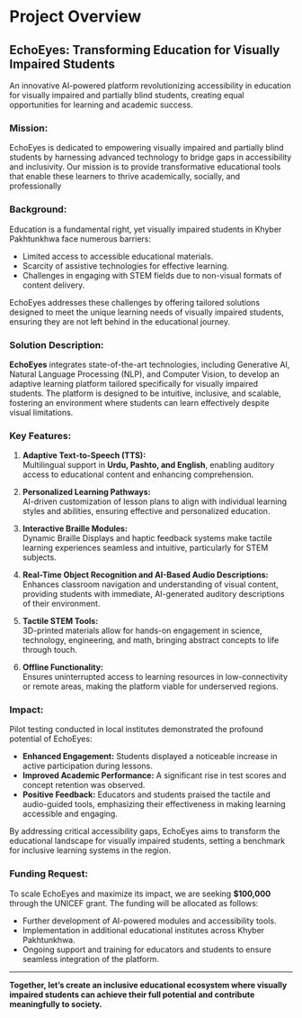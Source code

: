 # Project Overview

## **EchoEyes: Transforming Education for Visually Impaired Students**

An innovative AI-powered platform revolutionizing accessibility in education for visually impaired and partially blind students, creating equal opportunities for learning and academic success.

### **Mission:**

EchoEyes is dedicated to empowering visually impaired and partially blind students by harnessing advanced technology to bridge gaps in accessibility and inclusivity. Our mission is to provide transformative educational tools that enable these learners to thrive academically, socially, and professionally

### **Background:**

Education is a fundamental right, yet visually impaired students in Khyber Pakhtunkhwa face numerous barriers:

- Limited access to accessible educational materials.
- Scarcity of assistive technologies for effective learning.
- Challenges in engaging with STEM fields due to non-visual formats of content delivery.

EchoEyes addresses these challenges by offering tailored solutions designed to meet the unique learning needs of visually impaired students, ensuring they are not left behind in the educational journey.

### **Solution Description:**

**EchoEyes** integrates state-of-the-art technologies, including Generative AI, Natural Language Processing (NLP), and Computer Vision, to develop an adaptive learning platform tailored specifically for visually impaired students. The platform is designed to be intuitive, inclusive, and scalable, fostering an environment where students can learn effectively despite visual limitations.

### **Key Features:**

1. **Adaptive Text-to-Speech (TTS):**  
   Multilingual support in **Urdu, Pashto, and English**, enabling auditory access to educational content and enhancing comprehension.

2. **Personalized Learning Pathways:**  
   AI-driven customization of lesson plans to align with individual learning styles and abilities, ensuring effective and personalized education.

3. **Interactive Braille Modules:**  
   Dynamic Braille Displays and haptic feedback systems make tactile learning experiences seamless and intuitive, particularly for STEM subjects.

4. **Real-Time Object Recognition and AI-Based Audio Descriptions:**  
   Enhances classroom navigation and understanding of visual content, providing students with immediate, AI-generated auditory descriptions of their environment.

5. **Tactile STEM Tools:**  
   3D-printed materials allow for hands-on engagement in science, technology, engineering, and math, bringing abstract concepts to life through touch.

6. **Offline Functionality:**  
   Ensures uninterrupted access to learning resources in low-connectivity or remote areas, making the platform viable for underserved regions.

### **Impact:**

Pilot testing conducted in local institutes demonstrated the profound potential of EchoEyes:

- **Enhanced Engagement:** Students displayed a noticeable increase in active participation during lessons.
- **Improved Academic Performance:** A significant rise in test scores and concept retention was observed.
- **Positive Feedback:** Educators and students praised the tactile and audio-guided tools, emphasizing their effectiveness in making learning accessible and engaging.

By addressing critical accessibility gaps, EchoEyes aims to transform the educational landscape for visually impaired students, setting a benchmark for inclusive learning systems in the region.

### **Funding Request:**

To scale EchoEyes and maximize its impact, we are seeking **$100,000** through the UNICEF grant. The funding will be allocated as follows:

- Further development of AI-powered modules and accessibility tools.
- Implementation in additional educational institutes across Khyber Pakhtunkhwa.
- Ongoing support and training for educators and students to ensure seamless integration of the platform.

---

**Together, let’s create an inclusive educational ecosystem where visually impaired students can achieve their full potential and contribute meaningfully to society.**
